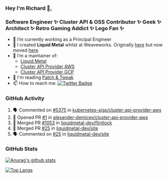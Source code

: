 ### Hey I'm Richard 👋, 

<h3 align="left">Software Engineer ✨ Cluster API & OSS Contributor ✨ Geek ✨ Architect ✨ Retro Gaming Addict ✨ Lego Fan ✨</h3>

- 🔭 I’m currently working as a Principal Engineer
- 📯 I created **Liquid Metal** whilst at Weaveworks. Originally [here](https://github.com/weaveworks-liquidmetal) but now moved [here](https://github.com/liquidmetal-dev).
- 👯 I’m a maintainer of:
  -  [Liquid Metal](https://github.com/liquidmetal-dev)
  -  [Cluster API Provider AWS](https://github.com/kubernetes-sigs/cluster-api-provider-aws)
  -  [Cluster API Provider GCP](https://github.com/kubernetes-sigs/cluster-api-provider-gcp)
- 💬 I'm reading [Patch & Tweak](https://bjooks.com/products/patch-tweak-exploring-modular-synthesis)
- 📫 How to reach me: [![Twitter Badge](https://img.shields.io/badge/-@fruit_case-00acee?style=flat&logo=Twitter&logoColor=white)](https://twitter.com/intent/follow?screen_name=fruit_case "Follow on Twitter")

### GitHub Activity 

<!--START_SECTION:activity-->
1. 🗣 Commented on [#5375](https://github.com/kubernetes-sigs/cluster-api-provider-aws/pull/5375#issuecomment-2798612938) in [kubernetes-sigs/cluster-api-provider-aws](https://github.com/kubernetes-sigs/cluster-api-provider-aws)
2. 💪 Opened PR [#1](https://github.com/alexander-demicev/cluster-api-provider-aws/pull/1) in [alexander-demicev/cluster-api-provider-aws](https://github.com/alexander-demicev/cluster-api-provider-aws)
3. 🎉 Merged PR [#1053](https://github.com/liquidmetal-dev/flintlock/pull/1053) in [liquidmetal-dev/flintlock](https://github.com/liquidmetal-dev/flintlock)
4. 🎉 Merged PR [#25](https://github.com/liquidmetal-dev/site/pull/25) in [liquidmetal-dev/site](https://github.com/liquidmetal-dev/site)
5. 🗣 Commented on [#25](https://github.com/liquidmetal-dev/site/pull/25#issuecomment-2797104732) in [liquidmetal-dev/site](https://github.com/liquidmetal-dev/site)
<!--END_SECTION:activity-->

### GitHub Stats

[![Anurag's github stats](https://github-readme-stats.vercel.app/api?username=richardcase&count_private=true&show_icons=true)](https://github.com/anuraghazra/github-readme-stats)

[![Top Langs](https://github-readme-stats.vercel.app/api/top-langs/?username=richardcase&hide=html&layout=compact)](https://github.com/anuraghazra/github-readme-stats)
